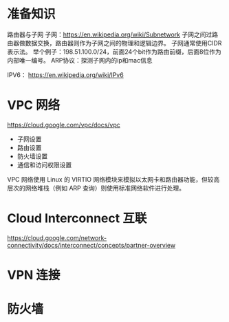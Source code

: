 
# 准备知识

路由器与子网
子网：https://en.wikipedia.org/wiki/Subnetwork
子网之间过路由器做数据交换，路由器则作为子网之间的物理和逻辑边界。
子网通常使用CIDR 表示法。
举个例子：198.51.100.0/24，前面24个bit作为路由前缀，后面8位作为内部唯一编号。
ARP协议：探测子网内的ip和mac信息

IPV6： https://en.wikipedia.org/wiki/IPv6



# VPC 网络
https://cloud.google.com/vpc/docs/vpc


- 子网设置
- 路由设置
- 防火墙设置
- 通信和访问权限设置

VPC 网络使用 Linux 的 VIRTIO 网络模块来模拟以太网卡和路由器功能，但较高层次的网络堆栈（例如 ARP 查询）则使用标准网络软件进行处理。


# Cloud Interconnect 互联
https://cloud.google.com/network-connectivity/docs/interconnect/concepts/partner-overview

# VPN 连接


# 防火墙


